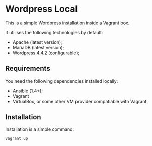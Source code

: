 # Wordpress Local
This is a simple Wordpress installation inside a Vagrant box.

It utilises the following technologies by default:

- Apache (latest version);
- MariaDB (latest version);
- Wordpress 4.4.2 (configurable);

## Requirements
You need the following dependencies installed locally:

- Ansible (1.4+);
- Vagrant
- VirtualBox, or some other VM provider compatiable with Vagrant

## Installation
Installation is a simple command:

```shell
vagrant up
```
